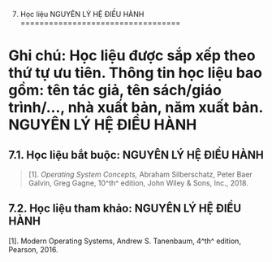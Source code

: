 7. Học liệu NGUYÊN LÝ HỆ ĐIỀU HÀNH
==================================

Ghi chú: Học liệu được sắp xếp theo thứ tự ưu tiên. Thông tin học liệu bao gồm: tên tác giả, tên sách/giáo trình/..., nhà xuất bản, năm xuất bản. NGUYÊN LÝ HỆ ĐIỀU HÀNH
========================================================================================================================================================================

7.1. Học liệu bắt buộc: NGUYÊN LÝ HỆ ĐIỀU HÀNH
----------------------------------------------

> \[1\]. *Operating System Concepts,* Abraham Silberschatz, Peter Baer
> Galvin, Greg Gagne, 10^th^ edition, John Wiley & Sons, Inc., 2018.

7.2. Học liệu tham khảo: NGUYÊN LÝ HỆ ĐIỀU HÀNH
-----------------------------------------------

\[1\]. Modern Operating Systems, Andrew S. Tanenbaum, 4^th^ edition,
Pearson, 2016.

